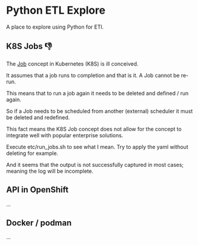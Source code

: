 # Python ETL Explore

A place to explore using Python for ETl.

## K8S Jobs :thumbsdown:
The [Job](https://kubernetes.io/docs/concepts/workloads/controllers/jobs-run-to-completion/) concept in Kubernetes (K8S) is ill conceived.

It assumes that a job runs to completion and that is it. A Job cannot be re-run.

This means that to run a job again it needs to be deleted and defined / run again.

So if a Job needs to be scheduled from another (external) scheduler it must be deleted and redefined.

This fact means the K8S Job concept does not allow for the concept to integrate well with popular enterprise solutions.

Execute etc/run_jobs.sh to see what I mean. Try to apply the yaml without deleting for example.

And it seems that the output is not successfully captured in most cases; meaning the log will be incomplete.


## API in OpenShift
...

## Docker / podman
...
